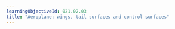 ```yaml
---
learningObjectiveId: 021.02.03
title: "Aeroplane: wings, tail surfaces and control surfaces"
---
```



